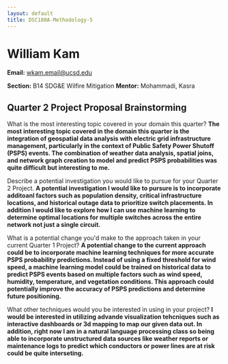 ```yaml
---
layout: default
title: DSC180A-Methodology-5
---
```


# William Kam
**Email:** wkam.email@ucsd.edu

**Section:** B14 SDG&E Wilfire Mitigation
**Mentor:** Mohammadi, Kasra

## Quarter 2 Project Proposal Brainstorming

What is the most interesting topic covered in your domain this quarter?
**The most interesting topic covered in the domain this quarter is the integration of geospatial data analysis with electric grid infrastructure management, particularly in the context of Public Safety Power Shutoff (PSPS) events. The combination of weather data analysis, spatial joins, and network graph creation to model and predict PSPS probabilities was quite difficult but interesting to me.**

Describe a potential investigation you would like to pursue for your Quarter 2 Project.
**A potential investigation I would like to pursure is to incorporate additoanl factors such as population density, critical infrastructure locations, and historical outage data to prioritize switch placements. In addition I would like to explore how I can use machine learning to determine optimal locations for multiple switches across the entire network not just a single circuit.**


What is a potential change you'd make to the approach taken in your current Quarter 1 Project?
**A potential change to the current approach could be to incorporate machine learning techniques for more accurate PSPS probability predictions. Instead of using a fixed threshold for wind speed, a machine learning model could be trained on historical data to predict PSPS events based on multiple factors such as wind speed, humidity, temperature, and vegetation conditions. This approach could potentially improve the accuracy of PSPS predictions and determine future positioning.**

What other techniques would you be interested in using in your project?
**I would be interested in utilizing advande visualization tehcniques such as interactive dashboards or 3d mapping to map our given data out. In addition, right now I am in a natural language processing class so being able to incorporate unstructured data sources like weather reports or maintenance logs to predict which conductors or power lines are at risk could be quite interseting.**
